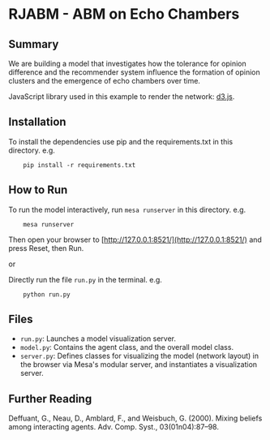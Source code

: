 # RJABM - ABM on Echo Chambers

## Summary

We are building a model that investigates how the tolerance for opinion difference and the recommender system influence the formation of opinion clusters and the emergence of echo chambers over time.

JavaScript library used in this example to render the network: [d3.js](https://d3js.org/).

## Installation

To install the dependencies use pip and the requirements.txt in this directory. e.g.

```
    pip install -r requirements.txt
```

## How to Run

To run the model interactively, run ``mesa runserver`` in this directory. e.g.

```
    mesa runserver
```

Then open your browser to [http://127.0.0.1:8521/](http://127.0.0.1:8521/) and press Reset, then Run.

or

Directly run the file ``run.py`` in the terminal. e.g.

```
    python run.py
```


## Files

* ``run.py``: Launches a model visualization server.
* ``model.py``: Contains the agent class, and the overall model class.
* ``server.py``: Defines classes for visualizing the model (network layout) in the browser via Mesa's modular server, and instantiates a visualization server.

## Further Reading

Deffuant, G., Neau, D., Amblard, F., and Weisbuch, G. (2000). Mixing beliefs among interacting agents. Adv. Comp. Syst., 03(01n04):87–98.
